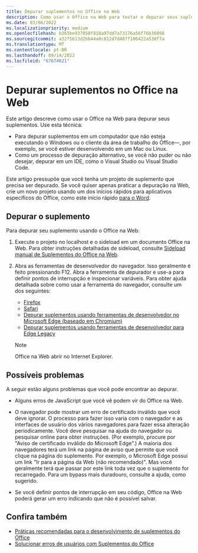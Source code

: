 ```yaml
---
title: Depurar suplementos no Office na Web
description: Como usar o Office na Web para testar e depurar seus suplementos.
ms.date: 03/06/2022
ms.localizationpriority: medium
ms.openlocfilehash: b365be937058f818a97dd7a73176a56f76b36098
ms.sourcegitcommit: a32f5613d2bb44a8c812d7d407f106422a530f7a
ms.translationtype: MT
ms.contentlocale: pt-BR
ms.lasthandoff: 09/14/2022
ms.locfileid: "67674621"
---
```

# <a name="debug-add-ins-in-office-on-the-web"></a>Depurar suplementos no Office na Web

Este artigo descreve como usar o Office na Web para depurar seus suplementos. Use esta técnica:

- Para depurar suplementos em um computador que não esteja executando o Windows ou o cliente da área de trabalho do Office&mdash;, por exemplo, se você estiver desenvolvendo em um Mac ou Linux.
- Como um processo de depuração alternativo, se você não puder ou não desejar, depurar em um IDE, como o Visual Studio ou Visual Studio Code.

Este artigo pressupõe que você tenha um projeto de suplemento que precisa ser depurado. Se você quiser apenas praticar a depuração na Web, crie um novo projeto usando um dos inícios rápidos para aplicativos específicos do Office, como este início rápido [para o Word](../quickstarts/word-quickstart.md).

## <a name="debug-your-add-in"></a>Depurar o suplemento

Para depurar seu suplemento usando o Office na Web:

1. Execute o projeto no localhost e o sideload em um documento Office na Web. Para obter instruções detalhadas de sideload, consulte [Sideload manual de Suplementos do Office na Web](sideload-office-add-ins-for-testing.md#manually-sideload-an-add-in-to-office-on-the-web).

2. Abra as ferramentas de desenvolvedor do navegador. Isso geralmente é feito pressionando F12. Abra a ferramenta de depurador e use-a para definir pontos de interrupção e inspecionar variáveis. Para obter ajuda detalhada sobre como usar a ferramenta do navegador, consulte um dos seguintes:

   - [Firefox](https://firefox-source-docs.mozilla.org/devtools-user/index.html)
   - [Safari](https://support.apple.com/guide/safari/use-the-developer-tools-in-the-develop-menu-sfri20948/mac)
   - [Depurar suplementos usando ferramentas de desenvolvedor no Microsoft Edge (baseado em Chromium)](debug-add-ins-using-devtools-edge-chromium.md)
   - [Depurar suplementos usando ferramentas de desenvolvedor para Edge Legacy](debug-add-ins-using-devtools-edge-legacy.md)

   > [!NOTE]
   > Office na Web abrir no Internet Explorer.

## <a name="potential-issues"></a>Possíveis problemas

A seguir estão alguns problemas que você pode encontrar ao depurar.

- Alguns erros de JavaScript que você vê podem vir do Office na Web.

- O navegador pode mostrar um erro de certificado inválido que você deve ignorar. O processo para fazer isso varia com o navegador e as interfaces de usuário dos vários navegadores para fazer essa alteração periodicamente. Você deve pesquisar na ajuda do navegador ou pesquisar online para obter instruções. (Por exemplo, procure por "Aviso de certificado inválido do Microsoft Edge".) A maioria dos navegadores terá um link na página de aviso que permite que você clique na página do suplemento. Por exemplo, o Microsoft Edge possui um link "Ir para a página da Web (não recomendado)". Mas você geralmente terá que passar por este link toda vez que o suplemento for recarregado. Para um bypass mais duradouro, consulte a ajuda, como sugerido.

- Se você definir pontos de interrupção em seu código, Office na Web poderá gerar um erro indicando que não é possível salvar.

## <a name="see-also"></a>Confira também

- [Práticas recomendadas para o desenvolvimento de suplementos do Office](../concepts/add-in-development-best-practices.md)
- [Solucionar erros de usuários com Suplementos do Office](testing-and-troubleshooting.md)
